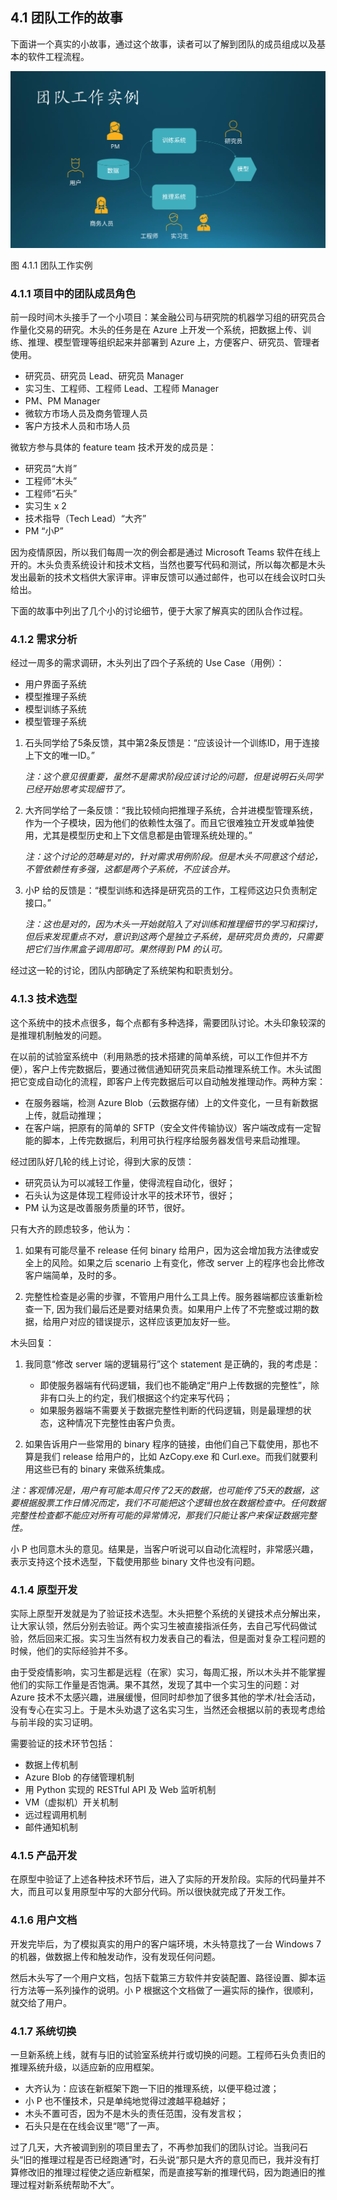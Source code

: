 ## 4.1 团队工作的故事

下面讲一个真实的小故事，通过这个故事，读者可以了解到团队的成员组成以及基本的软件工程流程。

<img src="img/Slide3.SVG"/>

图 4.1.1 团队工作实例

### 4.1.1 项目中的团队成员角色

前一段时间木头接手了一个小项目：某金融公司与研究院的机器学习组的研究员合作量化交易的研究。木头的任务是在 Azure 上开发一个系统，把数据上传、训练、推理、模型管理等组织起来并部署到 Azure 上，方便客户、研究员、管理者使用。

- 研究员、研究员 Lead、研究员 Manager
- 实习生、工程师、工程师 Lead、工程师 Manager
- PM、PM Manager
- 微软方市场人员及商务管理人员
- 客户方技术人员和市场人员

微软方参与具体的 feature team 技术开发的成员是：

- 研究员“大肖”
- 工程师“木头”
- 工程师“石头”
- 实习生 x 2
- 技术指导（Tech Lead）“大齐”
- PM “小P”

因为疫情原因，所以我们每周一次的例会都是通过 Microsoft Teams 软件在线上开的。木头负责系统设计和技术文档，当然也要写代码和测试，所以每次都是木头发出最新的技术文档供大家评审。评审反馈可以通过邮件，也可以在线会议时口头给出。

下面的故事中列出了几个小的讨论细节，便于大家了解真实的团队合作过程。

### 4.1.2 需求分析

经过一周多的需求调研，木头列出了四个子系统的 Use Case（用例）：

- 用户界面子系统
- 模型推理子系统
- 模型训练子系统
- 模型管理子系统

1. 石头同学给了5条反馈，其中第2条反馈是：“应该设计一个训练ID，用于连接上下文的唯一ID。”

    *注：这个意见很重要，虽然不是需求阶段应该讨论的问题，但是说明石头同学已经开始思考实现细节了。*

2. 大齐同学给了一条反馈：“我比较倾向把推理子系统，合并进模型管理系统，作为一个子模块，因为他们的依赖性太强了。而且它很难独立开发或单独使用，尤其是模型历史和上下文信息都是由管理系统处理的。”

    *注：这个讨论的范畴是对的，针对需求用例阶段。但是木头不同意这个结论，不管依赖性有多强，这都是两个子系统，不应该合并。*

3. 小P 给的反馈是：“模型训练和选择是研究员的工作，工程师这边只负责制定接口。”

    *注：这也是对的，因为木头一开始就陷入了对训练和推理细节的学习和探讨，但后来发现重点不对，意识到这两个是独立子系统，是研究员负责的，只需要把它们当作黑盒子调用即可。果然得到 PM 的认可。*

经过这一轮的讨论，团队内部确定了系统架构和职责划分。

### 4.1.3 技术选型

这个系统中的技术点很多，每个点都有多种选择，需要团队讨论。木头印象较深的是推理机制触发的问题。

在以前的试验室系统中（利用熟悉的技术搭建的简单系统，可以工作但并不方便），客户上传完数据后，要通过微信通知研究员来启动推理系统工作。木头试图把它变成自动化的流程，即客户上传完数据后可以自动触发推理动作。两种方案：

- 在服务器端，检测 Azure Blob（云数据存储）上的文件变化，一旦有新数据上传，就启动推理；
- 在客户端，把原有的简单的 SFTP（安全文件传输协议）客户端改成有一定智能的脚本，上传完数据后，利用可执行程序给服务器发信号来启动推理。

经过团队好几轮的线上讨论，得到大家的反馈：

- 研究员认为可以减轻工作量，使得流程自动化，很好；
- 石头认为这是体现工程师设计水平的技术环节，很好；
- PM 认为这是改善服务质量的环节，很好。

只有大齐的顾虑较多，他认为：

1. 如果有可能尽量不 release 任何 binary 给用户，因为这会增加我方法律或安全上的风险。如果之后 scenario 上有变化，修改 server 上的程序也会比修改客户端简单，及时的多。

2. 完整性检查是必需的步骤，不管用户用什么工具上传。服务器端都应该重新检查一下, 因为我们最后还是要对结果负责。如果用户上传了不完整或过期的数据，给用户对应的错误提示，这样应该更加友好一些。

木头回复：

1. 我同意“修改 server 端的逻辑易行”这个 statement 是正确的，我的考虑是：
    - 即使服务器端有代码逻辑，我们也不能确定“用户上传数据的完整性”，除非有口头上的约定，我们根据这个约定来写代码；
    - 如果服务器端不需要关于数据完整性判断的代码逻辑，则是最理想的状态，这种情况下完整性由客户负责。

2. 如果告诉用户一些常用的 binary 程序的链接，由他们自己下载使用，那也不算是我们 release 给用户的，比如 AzCopy.exe 和 Curl.exe。而我们就要利用这些已有的 binary 来做系统集成。

*注：客观情况是，用户有可能本周只传了2天的数据，也可能传了5天的数据，这要根据股票工作日情况而定，我们不可能把这个逻辑也放在数据检查中。任何数据完整性检查都不能应对所有可能的异常情况，那我们只能让客户来保证数据完整性。*

小 P 也同意木头的意见。结果是，当客户听说可以自动化流程时，非常感兴趣，表示支持这个技术选型，下载使用那些 binary 文件也没有问题。

### 4.1.4 原型开发

实际上原型开发就是为了验证技术选型。木头把整个系统的关键技术点分解出来，让大家认领，然后分别去验证。两个实习生被直接指派任务，去自己写代码做试验，然后回来汇报。实习生当然有权力发表自己的看法，但是面对复杂工程问题的时候，他们的实际经验并不多。

由于受疫情影响，实习生都是远程（在家）实习，每周汇报，所以木头并不能掌握他们的实际工作量是否饱满。果不其然，发现了其中一个实习生的问题：对 Azure 技术不太感兴趣，进展缓慢，但同时却参加了很多其他的学术/社会活动，没有专心在实习上。于是木头劝退了这名实习生，当然还会根据以前的表现考虑给与前半段的实习证明。

需要验证的技术环节包括：
- 数据上传机制
- Azure Blob 的存储管理机制
- 用 Python 实现的 RESTful API 及 Web 监听机制
- VM（虚拟机）开关机制
- 远过程调用机制
- 邮件通知机制

### 4.1.5 产品开发

在原型中验证了上述各种技术环节后，进入了实际的开发阶段。实际的代码量并不大，而且可以复用原型中写的大部分代码。所以很快就完成了开发工作。

### 4.1.6 用户文档

开发完毕后，为了模拟真实的用户的客户端环境，木头特意找了一台 Windows 7 的机器，做数据上传和触发动作，没有发现任何问题。

然后木头写了一个用户文档，包括下载第三方软件并安装配置、路径设置、脚本运行方法等一系列操作的说明。小 P 根据这个文档做了一遍实际的操作，很顺利，就交给了用户。

### 4.1.7 系统切换

一旦新系统上线，就有与旧的试验室系统并行或切换的问题。工程师石头负责旧的推理系统升级，以适应新的应用框架。

- 大齐认为：应该在新框架下跑一下旧的推理系统，以便平稳过渡；
- 小 P 也不懂技术，只是单纯地觉得过渡越平稳越好；
- 木头不置可否，因为不是木头的责任范围，没有发言权；
- 石头只是在在线会议里“嗯”了一声。

过了几天，大齐被调到别的项目里去了，不再参加我们的团队讨论。当我问石头“旧的推理过程是否已经跑通”时，石头说“那只是大齐的意见而已，我并没有打算修改旧的推理过程使之适应新框架，而是直接写新的推理代码，因为跑通旧的推理过程对新系统帮助不大”。
